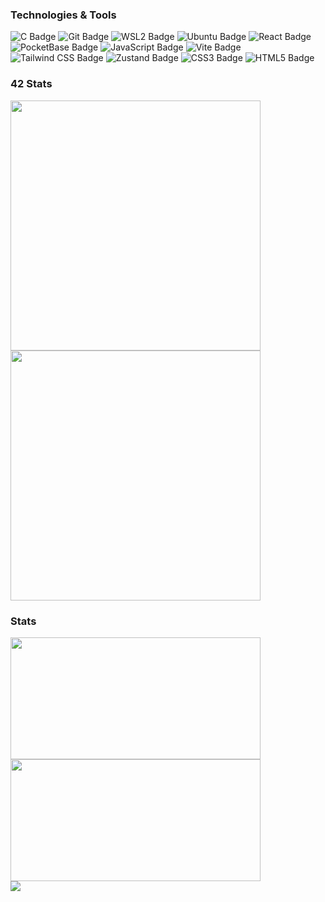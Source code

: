 ### Technologies & Tools
![C Badge](https://img.shields.io/badge/C-A8B9CC?style=flat-square&logo=c&logoColor=white)
![Git Badge](https://img.shields.io/badge/Git-F05032?style=flat-square&logo=git&logoColor=white)
![WSL2 Badge](https://img.shields.io/badge/WSL2-4D4D4D?style=flat-square&logo=windows&logoColor=white)
![Ubuntu Badge](https://img.shields.io/badge/Ubuntu-E95420?style=flat-square&logo=ubuntu&logoColor=white)
![React Badge](https://img.shields.io/badge/React-61DAFB?style=flat-square&logo=React&logoColor=white)
![PocketBase Badge](https://img.shields.io/badge/PocketBase-B8DBE4?style=flat-square&logo=PocketBase&logoColor=white)
![JavaScript Badge](https://img.shields.io/badge/JavaScript-F7DF1E?style=flat-square&logo=JavaScript&logoColor=black)
![Vite Badge](https://img.shields.io/badge/Vite-646CFF?style=flat-square&logo=vite&logoColor=white)
![Tailwind CSS Badge](https://img.shields.io/badge/TailwindCSS-06B6D4?style=flat-square&logo=TailwindCSS&logoColor=white)
![Zustand Badge](https://img.shields.io/badge/🐻Zustand-000?style=flat-square&logoColor=white)
![CSS3 Badge](https://img.shields.io/badge/CSS3-1572B6?style=flat-square&logo=css3&logoColor=white)
![HTML5 Badge](https://img.shields.io/badge/HTML5-E34F26?style=flat-square&logo=html5&logoColor=white)


### 42 Stats
<p align="left" style="margin: 0; padding: 0;">
  <img src="https://badge42.coday.fr/api/v2/clsx4chzw823401p4dwbfo4wt/stats?cursusId=9&coalitionId=piscine" width="400px">
  <br>
  <img src="https://badge42.coday.fr/api/v2/clsx4chzw823401p4dwbfo4wt/stats?cursusId=21&coalitionId=457" width="400px">
</p>

### Stats
<p align="left" style="margin: 0; padding: 0;">
  <img src="https://github-readme-stats.vercel.app/api?username=bigCoDult&show_icons=true&count_private=true&theme=dark&line_height=35" height="195px" width="400px" style="margin: 0; padding: 0;" />
  <br>
  <img src="https://github-readme-stats.vercel.app/api/top-langs/?username=bigCoDult&show_icons=true&layout=compact&theme=dark" height="195px" width="400px" style="margin: 0; padding: 0;" />
</p>

<p align="left" style="margin: 0; padding: 0;">
  <img src="https://hits.seeyoufarm.com/api/count/incr/badge.svg?url=https%3A%2F%2Fgithub.com%2FbigCoDult%2Fhit-counter&count_bg=%2379C83D&title_bg=%23555555&icon=&icon_color=%23E7E7E7&title=hits&edge_flat=false" />
</p>
